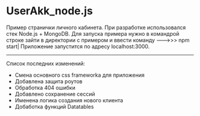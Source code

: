# UserAkk_node.js
Пример странички личного кабинета. При разработке использовался стек Node.js + MongoDB. Для запуска примера нужно в командрой строке зайти в директории с примером и ввести команду --->>> npm start|  Приложение запустится по адресу localhost:3000.

______________________________________________________________________________________________________________________
Список последних изменений:
- Смена основного css frameworka для приложения
- Добавлена защита роутов
- Обработка 404 ошибки
- Добавлено сохранение сессий
- Именена логика создания нового клиента
- Добаботка функций Datatables
